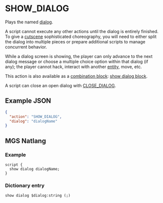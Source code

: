 # SHOW_DIALOG

Plays the named [dialog](../dialogs).

A script cannot execute any other actions until the dialog is entirely finished. To give a [cutscene](../techniques/cutscenes) sophisticated choreography, you will need to either split the dialog into multiple pieces or prepare additional scripts to manage concurrent behavior.

While a dialog screen is showing, the player can only advance to the next dialog message or choose a multiple choice option within that dialog (if any); the player cannot hack, interact with another [entity](../entities), move, etc.

This action is also available as a [combination block](../mgs/combination_block): [show dialog block](../mgs/dialog_block#show-dialog-block).

A script can close an open dialog with [CLOSE_DIALOG](../actions/CLOSE_DIALOG).

## Example JSON

```json
{
  "action": "SHOW_DIALOG",
  "dialog": "dialogName"
}
```

## MGS Natlang

### Example

```mgs
script {
  show dialog dialogName;
}
```

### Dictionary entry

```
show dialog $dialog:string (;)
```
